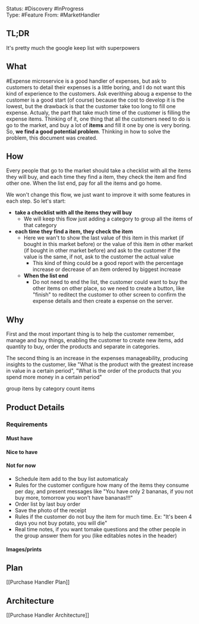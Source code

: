 Status: #Discovery #InProgress  
Type: #Feature
From: #MarketHandler

## TL;DR 
It's pretty much the google keep list with superpowers

## What

#Expense microservice is a good handler of expenses, but ask to customers to detail their expenses is a little boring, and I do not want this kind of experience to the customers. Ask everithing aboug a expense to the customer is a good start (of course) because the cost to develop it is the lowest, but the drawback is that the customer take too long to fill one expense. Actualy, the part that take much time of the customer is filling the expense items.
Thinking of it, one thing that all the customers need to do is go to the market, and buy a lot of **items** and fill it one by one is very boring. So, **we find a good potential problem**.
Thinking in how to solve the problem, this document was created.

## How
Every people that go to the market should take a checklist with all the items they will buy, and each time they find a item, they check the item and find other one. When the list end, pay for all the items and go home.

We won't change this flow, we just want to improve it with some features in each step. So let's start:
- **take a checklist with all the items they will buy**
	- We will keep this flow just adding a category to group all the items of that category
- **each time they find a item, they check the item**
	- Here we wan't to show the last value of this item in this market (if bought in this market before) or the value of this item in other market (if bought in other market before) and ask to the customer if the value is the same, if not, ask to the customer the actual value
		- This kind of thing could be a good report with the percentage increase or decrease of an item ordered by biggest increase
	-  **When the list end**
		- Do not need to end the list, the customer could want to buy the other items on other place, so we need to create a button, like "finish" to reditect the customer to other screen to confirm the expense details and then create a expense on the server.



## Why
First and the most important thing is to help the customer remember, manage and buy things, enabling the customer to create new items, add quantity to buy, order the products and separate in categories.

The second thing is an increase in the expenses manageability, producing insights to the customer, like "What is the product with the greatest increase in value in a certain period", "What is the order of the products that you spend more money in a certain period"


group itens by category
count items


## Product Details
###  Requirements
#### Must have


#### Nice to have
#### Not for now
- Schedule item add to the buy list automaticaly
- Rules for the customer configure how many of the items they consume per day, and present messages like "You have only 2 bananas, if you not buy more, tomorrow you won't have bananas!!!"
- Order list by last buy order
- Save the photo of the receipt
- Rules if the customer do not buy the item for much time. Ex: "It's been 4 days you not buy potato, you will die"
- Real time notes, if you want tomake questions and the other people in the group answer them for you (like editables notes in the header)
#### Images/prints


## Plan
[[Purchase Handler Plan]]


## Architecture 
[[Purchase Handler Architecture]]